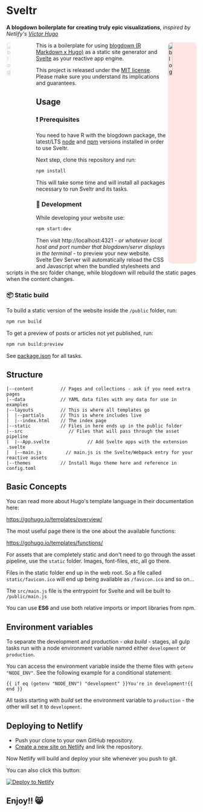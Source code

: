 # Sveltr

**A blogdown boilerplate for creating truly epic visualizations**, *inspired by Netlify's [Victor Hugo](https://github.com/netlify-templates/victor-hugo)*

<a href="https://bookdown.org/yihui/blogdown">
    <img src="https://bookdown.org/yihui/blogdown/images/logo.png"
         alt="blogdown logo" style="max-width: 80px; opacity: 0.25;" width="15%" align="left" />
</a>

<a href="https://svelte.dev/">
    <img src="https://svelte.dev/svelte-logo-outline.svg"
         alt="blogdown logo" style="background-color:rgba(255, 32, 00, 0.1); border-radius:12px; border-color:#f30; max-width:80px;"
         width="15%" align="right" />
</a>

This is a boilerplate for using [blogdown (R Markdown x Hugo)](https://github.com/rstudio/blogdown/) as a static site generator and [Svelte](https://svelte.dev/) as your reactive app engine.

This project is released under the [MIT license](LICENSE). Please make sure you understand its implications and guarantees.

## Usage

### :exclamation: Prerequisites

You need to have R with the blogdown package, the latest/LTS [node](https://nodejs.org/en/download/) and [npm](https://www.npmjs.com/get-npm) versions installed in order to use Sveltr.

Next step, clone this repository and run:

```bash
npm install
```

This will take some time and will install all packages necessary to run Sveltr and its tasks.

### :construction_worker: Development

While developing your website use:

```bash
npm start:dev
```

Then visit http://localhost:4321 _- or whatever local host and port number that blogdown/servr displays in the terminal -_ to preview your new website. Svelte Dev Server will automatically reload the CSS and Javascript when the bundled stylesheets and scripts in the  src folder change, while blogdown will rebuild the static pages when the content changes.

### :package: Static build

To build a static version of the website inside the `/public` folder, run:

```bash
npm run build
```

To get a preview of posts or articles not yet published, run:

```bash
npm run build:preview
```

See [package.json](package.json#L8) for all tasks.

## Structure

```
|--content          // Pages and collections - ask if you need extra pages
|--data             // YAML data files with any data for use in examples
|--layouts          // This is where all templates go
|  |--partials      // This is where includes live
|  |--index.html    // The index page
|--static           // Files in here ends up in the public folder
|--src                 // Files that will pass through the asset pipeline
|  |--App.svelte              // Add Svelte apps with the extension .svelte
|  |--main.js         // main.js is the Svelte/Webpack entry for your reactive assets
|--themes           // Install Hugo theme here and reference in config.toml
```

## Basic Concepts

You can read more about Hugo's template language in their documentation here:

https://gohugo.io/templates/overview/

The most useful page there is the one about the available functions:

https://gohugo.io/templates/functions/

For assets that are completely static and don't need to go through the asset pipeline,
use the `static` folder. Images, font-files, etc, all go there.

Files in the static folder end up in the web root. So a file called `static/favicon.ico`
will end up being available as `/favicon.ico` and so on...

The `src/main.js` file is the entrypoint for Svelte and will be built to `/public/main.js`

You can use **ES6** and use both relative imports or import libraries from npm.

## Environment variables

To separate the development and production _- aka build -_ stages, all gulp tasks run with a node environment variable named either `development` or `production`.

You can access the environment variable inside the theme files with `getenv "NODE_ENV"`. See the following example for a conditional statement:

    {{ if eq (getenv "NODE_ENV") "development" }}You're in development!{{ end }}

All tasks starting with _build_ set the environment variable to `production` - the other will set it to `development`.

## Deploying to Netlify

- Push your clone to your own GitHub repository.
- [Create a new site on Netlify](https://app.netlify.com/start) and link the repository.

Now Netlify will build and deploy your site whenever you push to git.

You can also click this button:

[![Deploy to Netlify](https://www.netlify.com/img/deploy/button.svg)](https://app.netlify.com/start/deploy?repository=https://github.com/netlify/victor-hugo)

## Enjoy!! 😸
